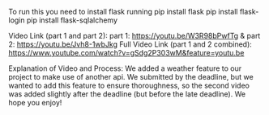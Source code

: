 To run this you need to install flask running 
pip install flask
pip install flask-login
pip install flask-sqlalchemy

Video Link (part 1 and part 2): part 1: https://youtu.be/W3R98bPwfTg & part 2: https://youtu.be/Jvh8-1wbJkg
Full Video Link (part 1 and 2 combined): https://www.youtube.com/watch?v=gSdg2P303wM&feature=youtu.be

Explanation of Video and Process:
We added a weather feature to our project to make use of another api. We submitted by the deadline, but we wanted to add this feature to ensure thoroughness, so the second video was added slightly after the deadline (but before the late deadline). We hope you enjoy!

